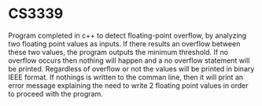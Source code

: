 # CS3339
Program completed in c++ to detect floating-point overflow, by analyzing two floating point values as inputs. If there results an overflow between these two values, the program outputs the minimum threshold. If no overflow occurs then nothing will happen and a no overflow statement will be printed. Regardless of overflow or not the values will be printed in binary IEEE format. If nothings is written to the comman line, then it will print an error message explaining the need to write 2 floating point values in order to proceed with the program.  
